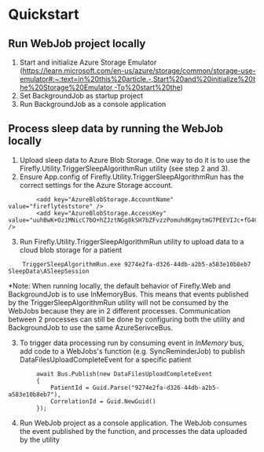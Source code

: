 ﻿# Quickstart

## Run WebJob project locally

1. Start and initialize Azure Storage Emulator (https://learn.microsoft.com/en-us/azure/storage/common/storage-use-emulator#:~:text=in%20this%20article.-,Start%20and%20initialize%20the%20Storage%20Emulator,-To%20start%20the)
2. Set BackgroundJob as startup project
3. Run BackgroundJob as a console application

## Process sleep data by running the WebJob locally

1. Upload sleep data to Azure Blob Storage. One way to do it is to use the Firefly.Utility.TriggerSleepAlgorithmRun utility (see step 2 and 3).
2. Ensure App.config of Firefly.Utility.TriggerSleepAlgorithmRun has the correct settings for the Azure Storage account.
```
		<add key="AzureBlobStorage.AccountName" value="fireflyteststore" />
		<add key="AzureBlobStorage.AccessKey" value="uuhBwK+Oz1MNicC7bO+hZJztNGg8kSH7bZFvzzPomuhdKgmytmG7PEEVIJc+fG4C/aCq/NOIExAWtqGL3LGo/g==" /> 
```
3. Run Firefly.Utility.TriggerSleepAlgorithmRun utility to upload data to a cloud blob storage for a patient	
```
	TriggerSleepAlgorithmRun.exe 9274e2fa-d326-44db-a2b5-a583e10b8eb7 SleepData\ASleepSession
```
	

	
*Note: When running locally, the default behavior of Firefly.Web and BackgroundJob is to use InMemoryBus. 
This means that events published by the TriggerSleepAlgorithmRun utility  will not be consumed by the WebJobs because they are in 2 different processes. Communication between 2 processes can still be done by configuring both the utility and BackgroundJob to use the same AzureSerivceBus.

3. To trigger data processing run by consuming event in *InMemory* bus, add code to a WebJobs's function (e.g. SyncReminderJob) to publish DataFilesUploadCompleteEvent for a specific patient
```
		await Bus.Publish(new DataFilesUploadCompleteEvent
		{
			PatientId = Guid.Parse("9274e2fa-d326-44db-a2b5-a583e10b8eb7"),
			CorrelationId = Guid.NewGuid()
		});														
```
4. Run WebJob project as a console application. The WebJob consumes the event published by the function, and processes the data uploaded by the utility

